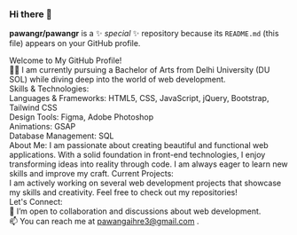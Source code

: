 ### Hi there 👋

**pawangr/pawangr** is a ✨ _special_ ✨ repository because its `README.md` (this file) appears on your GitHub profile.

Welcome to My GitHub Profile! </br>
👨‍🎓 I am currently pursuing a Bachelor of Arts from Delhi University (DU SOL) while diving deep into the world of web development. </br>
Skills & Technologies:</br>
Languages & Frameworks: HTML5, CSS, JavaScript, jQuery, Bootstrap, Tailwind CSS</br>
Design Tools: Figma, Adobe Photoshop</br>
Animations: GSAP</br>
Database Management: SQL</br>
About Me:
I am passionate about creating beautiful and functional web applications. With a solid foundation in front-end technologies, I enjoy transforming ideas into reality through code. I am always eager to learn new skills and improve my craft.
Current Projects:</br>
I am actively working on several web development projects that showcase my skills and creativity. Feel free to check out my repositories!</br>
Let's Connect:</br>
💬 I’m open to collaboration and discussions about web development.</br>
📫 You can reach me at pawangaihre3@gmail.com . </br>
